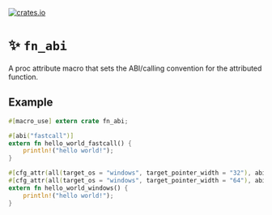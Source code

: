 [![crates.io](https://img.shields.io/crates/v/fn_abi.svg)](https://crates.io/crates/fn_abi)

# ✨ `fn_abi`

A proc attribute macro that sets the ABI/calling convention for the attributed function.

## Example

```rust
#[macro_use] extern crate fn_abi;

#[abi("fastcall")]
extern fn hello_world_fastcall() {
    println!("hello world!");
}

#[cfg_attr(all(target_os = "windows", target_pointer_width = "32"), abi("thiscall"))]
#[cfg_attr(all(target_os = "windows", target_pointer_width = "64"), abi("fastcall"))]
extern fn hello_world_windows() {
    println!("hello world!");
}
```